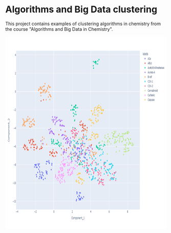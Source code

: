 # Algorithms and Big Data clustering
 This project contains examples of clustering algorithms in chemistry from the course "Algorithms and Big Data in Chemistry".

<p align="center">
  <img width="900" height="600" src="clustering_example.png">
</p>
